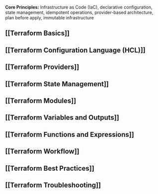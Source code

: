 **Core Principles:** Infrastructure as Code (IaC), declarative configuration, state management, idempotent operations, provider-based architecture, plan before apply, immutable infrastructure

## [[Terraform Basics]]

## [[Terraform Configuration Language (HCL)]]

## [[Terraform Providers]]

## [[Terraform State Management]]

## [[Terraform Modules]]

## [[Terraform Variables and Outputs]]

## [[Terraform Functions and Expressions]]

## [[Terraform Workflow]]

## [[Terraform Best Practices]]

## [[Terraform Troubleshooting]]